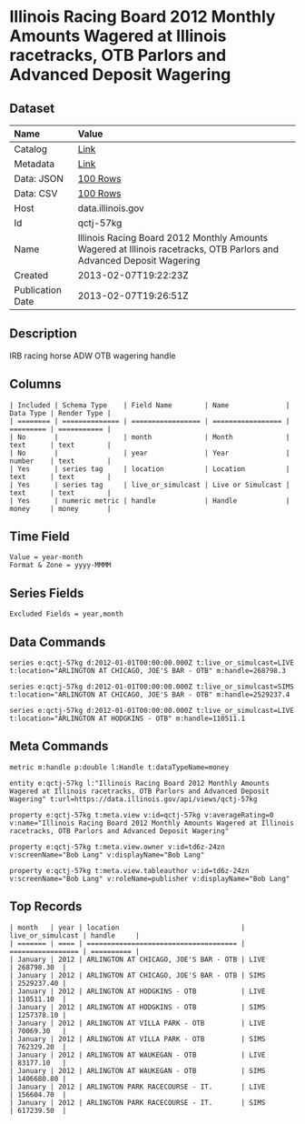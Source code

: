 # Illinois Racing Board 2012 Monthly Amounts Wagered at Illinois racetracks, OTB Parlors and Advanced Deposit Wagering

## Dataset

| Name | Value |
| :--- | :---- |
| Catalog | [Link](https://catalog.data.gov/dataset/illinois-racing-board-2012-monthly-amounts-wagered-at-illinois-racetracks-otb-parlors-and--62ec8) |
| Metadata | [Link](https://data.illinois.gov/api/views/qctj-57kg) |
| Data: JSON | [100 Rows](https://data.illinois.gov/api/views/qctj-57kg/rows.json?max_rows=100) |
| Data: CSV | [100 Rows](https://data.illinois.gov/api/views/qctj-57kg/rows.csv?max_rows=100) |
| Host | data.illinois.gov |
| Id | qctj-57kg |
| Name | Illinois Racing Board 2012 Monthly Amounts Wagered at Illinois racetracks, OTB Parlors and Advanced Deposit Wagering |
| Created | 2013-02-07T19:22:23Z |
| Publication Date | 2013-02-07T19:26:51Z |

## Description

IRB racing horse ADW OTB wagering handle

## Columns

```ls
| Included | Schema Type    | Field Name        | Name              | Data Type | Render Type |
| ======== | ============== | ================= | ================= | ========= | =========== |
| No       |                | month             | Month             | text      | text        |
| No       |                | year              | Year              | number    | text        |
| Yes      | series tag     | location          | Location          | text      | text        |
| Yes      | series tag     | live_or_simulcast | Live or Simulcast | text      | text        |
| Yes      | numeric metric | handle            | Handle            | money     | money       |
```

## Time Field

```ls
Value = year-month
Format & Zone = yyyy-MMMM
```

## Series Fields

```ls
Excluded Fields = year,month
```

## Data Commands

```ls
series e:qctj-57kg d:2012-01-01T00:00:00.000Z t:live_or_simulcast=LIVE t:location="ARLINGTON AT CHICAGO, JOE'S BAR - OTB" m:handle=268798.3

series e:qctj-57kg d:2012-01-01T00:00:00.000Z t:live_or_simulcast=SIMS t:location="ARLINGTON AT CHICAGO, JOE'S BAR - OTB" m:handle=2529237.4

series e:qctj-57kg d:2012-01-01T00:00:00.000Z t:live_or_simulcast=LIVE t:location="ARLINGTON AT HODGKINS - OTB" m:handle=110511.1
```

## Meta Commands

```ls
metric m:handle p:double l:Handle t:dataTypeName=money

entity e:qctj-57kg l:"Illinois Racing Board 2012 Monthly Amounts Wagered at Illinois racetracks, OTB Parlors and Advanced Deposit Wagering" t:url=https://data.illinois.gov/api/views/qctj-57kg

property e:qctj-57kg t:meta.view v:id=qctj-57kg v:averageRating=0 v:name="Illinois Racing Board 2012 Monthly Amounts Wagered at Illinois racetracks, OTB Parlors and Advanced Deposit Wagering"

property e:qctj-57kg t:meta.view.owner v:id=td6z-24zn v:screenName="Bob Lang" v:displayName="Bob Lang"

property e:qctj-57kg t:meta.view.tableauthor v:id=td6z-24zn v:screenName="Bob Lang" v:roleName=publisher v:displayName="Bob Lang"
```

## Top Records

```ls
| month   | year | location                              | live_or_simulcast | handle     | 
| ======= | ==== | ===================================== | ================= | ========== | 
| January | 2012 | ARLINGTON AT CHICAGO, JOE'S BAR - OTB | LIVE              | 268798.30  | 
| January | 2012 | ARLINGTON AT CHICAGO, JOE'S BAR - OTB | SIMS              | 2529237.40 | 
| January | 2012 | ARLINGTON AT HODGKINS - OTB           | LIVE              | 110511.10  | 
| January | 2012 | ARLINGTON AT HODGKINS - OTB           | SIMS              | 1257378.10 | 
| January | 2012 | ARLINGTON AT VILLA PARK - OTB         | LIVE              | 70069.30   | 
| January | 2012 | ARLINGTON AT VILLA PARK - OTB         | SIMS              | 762329.20  | 
| January | 2012 | ARLINGTON AT WAUKEGAN - OTB           | LIVE              | 83177.10   | 
| January | 2012 | ARLINGTON AT WAUKEGAN - OTB           | SIMS              | 1406680.80 | 
| January | 2012 | ARLINGTON PARK RACECOURSE - IT.       | LIVE              | 156604.70  | 
| January | 2012 | ARLINGTON PARK RACECOURSE - IT.       | SIMS              | 617239.50  | 
```